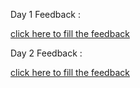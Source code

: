 
Day 1 Feedback :

[click here to fill the feedback](https://example.com)


Day 2 Feedback :

[click here to fill the feedback](https://example.com)